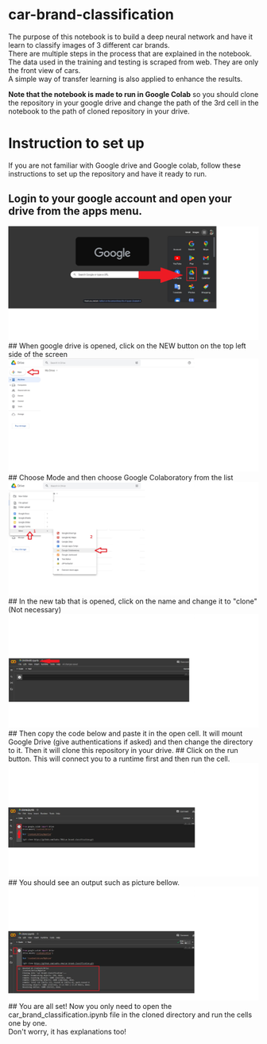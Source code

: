 # car-brand-classification
The purpose of this notebook is to build a deep neural network and have it learn to classify images of 3 different car brands.<br>
There are multiple steps in the process that are explained in the notebook.<br>
The data used in the training and testing is scraped from web. They are only the front view of cars.<br>
A simple way of transfer learning is also applied to enhance the results.<br>

**Note that the notebook is made to run in Google Colab**
so you should clone the repository in your google drive and change the path of the 3rd cell in the notebook to the path of cloned repository in your drive.

# Instruction to set up 
If you are not familiar with Google drive and Google colab, follow these instructions to set up the repository and have it ready to run.<br>
## Login to your google account and open your drive from the apps menu.
<img src="assets/guide0jpg.jpg" alt="choose google drive" />
## When google drive is opened, click on the NEW button on the top left side of the screen
<img src="assets/guide1.jpg" alt="choose google drive" />
## Choose Mode and then choose Google Colaboratory from the list
<img src="assets/guide2.jpg" alt="choose google drive" />
## In the new tab that is opened, click on the name and change it to "clone" (Not necessary)
<img src="assets/guide3.jpg" alt="choose google drive" />
## Then copy the code below and paste it in the open cell.
It will mount Google Drive (give authentications if asked) and then change the directory to it. Then it will clone this repository in your drive.
## Click on the run button.
This will connect you to a runtime first and then run the cell.
<img src="assets/guide4.jpg" alt="choose google drive" />
## You should see an output such as picture bellow.
<img src="assets/guide5.jpg" alt="choose google drive" />
## You are all set!
Now you only need to open the car_brand_classification.ipynb file in the cloned directory and run the cells one by one.<br>
Don't worry, it has explanations too!

